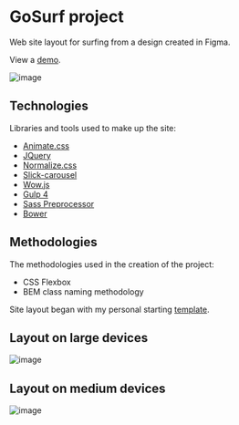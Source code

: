 # GoSurf project
Web site layout for surfing from a design created in Figma.

View a [demo](https://igor-muram.github.io/gosurf/index.html).

![image](https://user-images.githubusercontent.com/54866075/132997889-a29789d4-6150-4c63-8ff8-c3ef4f94282e.png)

## Technologies

Libraries and tools used to make up the site:

* [Animate.css](https://daneden.github.io/animate.css/)
* [JQuery](https://jquery.com)
* [Normalize.css](https://necolas.github.io/normalize.css/)
* [Slick-carousel](https://kenwheeler.github.io/slick/)
* [Wow.js](https://wowjs.uk)
* [Gulp 4](https://gulpjs.com)
* [Sass Preprocessor](https://sass-scss.ru)
* [Bower](https://bower.io)

## Methodologies

The methodologies used in the creation of the project:

* CSS Flexbox
* BEM class naming methodology

Site layout began with my personal starting [template](https://igor-muram.github.io/webtemplate/index.html).

## Layout on large devices

![image](https://user-images.githubusercontent.com/54866075/132998614-e04cf591-c14e-4091-91fd-9a4a230c91dc.png)

## Layout on medium devices

![image](https://user-images.githubusercontent.com/54866075/132999059-6cbc8f2c-14a7-4e30-8a56-32fcdb43fdef.png)

